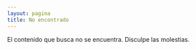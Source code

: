 ```yaml
---
layout: pagina
title: No encontrado
---
```


<span class="btn-circle mb-2 p-1" style="width: 8rem; height: 8rem; font-size: 4rem;">
    <i class="fa fa-exclamation-circle" aria-hidden="true"></i>
</span>

El contenido que busca no se encuentra. Disculpe las molestias.
